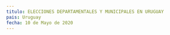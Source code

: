 ```yaml
---
titulo: ELECCIONES DEPARTAMENTALES Y MUNICIPALES EN URUGUAY
pais: Uruguay
fecha: 10 de Mayo de 2020
---
```



